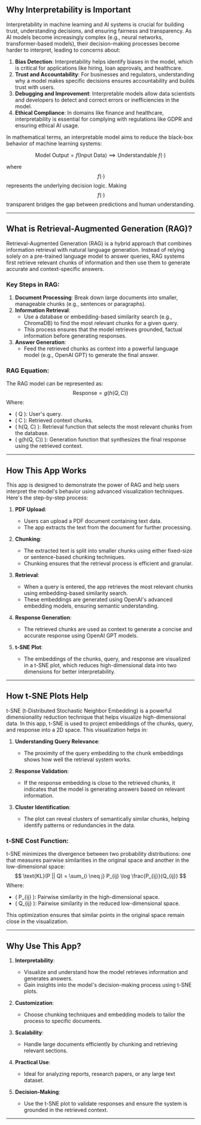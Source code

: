 ## Why Interpretability is Important

Interpretability in machine learning and AI systems is crucial for building trust, understanding decisions, and ensuring fairness and transparency. As AI models become increasingly complex (e.g., neural networks, transformer-based models), their decision-making processes become harder to interpret, leading to concerns about:

1. **Bias Detection**: Interpretability helps identify biases in the model, which is critical for applications like hiring, loan approvals, and healthcare.
2. **Trust and Accountability**: For businesses and regulators, understanding why a model makes specific decisions ensures accountability and builds trust with users.
3. **Debugging and Improvement**: Interpretable models allow data scientists and developers to detect and correct errors or inefficiencies in the model.
4. **Ethical Compliance**: In domains like finance and healthcare, interpretability is essential for complying with regulations like GDPR and ensuring ethical AI usage.

In mathematical terms, an interpretable model aims to reduce the black-box behavior of machine learning systems:

$$
\text{Model Output} = f(\text{Input Data}) \implies \text{Understandable } f(\cdot)
$$

where $$\ f(\cdot) $$ represents the underlying decision logic. Making $$\ f(\cdot) $$ transparent bridges the gap between predictions and human understanding.

---

## What is Retrieval-Augmented Generation (RAG)?

Retrieval-Augmented Generation (RAG) is a hybrid approach that combines information retrieval with natural language generation. Instead of relying solely on a pre-trained language model to answer queries, RAG systems first retrieve relevant chunks of information and then use them to generate accurate and context-specific answers.

### Key Steps in RAG:
1. **Document Processing**: Break down large documents into smaller, manageable chunks (e.g., sentences or paragraphs).
2. **Information Retrieval**:
   - Use a database or embedding-based similarity search (e.g., ChromaDB) to find the most relevant chunks for a given query.
   - This process ensures that the model retrieves grounded, factual information before generating responses.
3. **Answer Generation**:
   - Feed the retrieved chunks as context into a powerful language model (e.g., OpenAI GPT) to generate the final answer.

### RAG Equation:

The RAG model can be represented as:
$$
\text{Response} = g(h(Q, C))
$$
Where:
- \( Q \): User's query.
- \( C \): Retrieved context chunks.
- \( h(Q, C) \): Retrieval function that selects the most relevant chunks from the database.
- \( g(h(Q, C)) \): Generation function that synthesizes the final response using the retrieved context.

---

## How This App Works

This app is designed to demonstrate the power of RAG and help users interpret the model's behavior using advanced visualization techniques. Here's the step-by-step process:

1. **PDF Upload**:
   - Users can upload a PDF document containing text data.
   - The app extracts the text from the document for further processing.

2. **Chunking**:
   - The extracted text is split into smaller chunks using either fixed-size or sentence-based chunking techniques.
   - Chunking ensures that the retrieval process is efficient and granular.

3. **Retrieval**:
   - When a query is entered, the app retrieves the most relevant chunks using embedding-based similarity search.
   - These embeddings are generated using OpenAI's advanced embedding models, ensuring semantic understanding.

4. **Response Generation**:
   - The retrieved chunks are used as context to generate a concise and accurate response using OpenAI GPT models.

5. **t-SNE Plot**:
   - The embeddings of the chunks, query, and response are visualized in a t-SNE plot, which reduces high-dimensional data into two dimensions for better interpretability.

---

## How t-SNE Plots Help

t-SNE (t-Distributed Stochastic Neighbor Embedding) is a powerful dimensionality reduction technique that helps visualize high-dimensional data. In this app, t-SNE is used to project embeddings of the chunks, query, and response into a 2D space. This visualization helps in:

1. **Understanding Query Relevance**:
   - The proximity of the query embedding to the chunk embeddings shows how well the retrieval system works.

2. **Response Validation**:
   - If the response embedding is close to the retrieved chunks, it indicates that the model is generating answers based on relevant information.

3. **Cluster Identification**:
   - The plot can reveal clusters of semantically similar chunks, helping identify patterns or redundancies in the data.

### t-SNE Cost Function:
t-SNE minimizes the divergence between two probability distributions: one that measures pairwise similarities in the original space and another in the low-dimensional space:
$$
\text{KL}(P || Q) = \sum_{i \neq j} P_{ij} \log \frac{P_{ij}}{Q_{ij}}
$$
Where:
- \( P_{ij} \): Pairwise similarity in the high-dimensional space.
- \( Q_{ij} \): Pairwise similarity in the reduced low-dimensional space.

This optimization ensures that similar points in the original space remain close in the visualization.

---

## Why Use This App?

1. **Interpretability**:
   - Visualize and understand how the model retrieves information and generates answers.
   - Gain insights into the model's decision-making process using t-SNE plots.

2. **Customization**:
   - Choose chunking techniques and embedding models to tailor the process to specific documents.

3. **Scalability**:
   - Handle large documents efficiently by chunking and retrieving relevant sections.

4. **Practical Use**:
   - Ideal for analyzing reports, research papers, or any large text dataset.

5. **Decision-Making**:
   - Use the t-SNE plot to validate responses and ensure the system is grounded in the retrieved context.

---